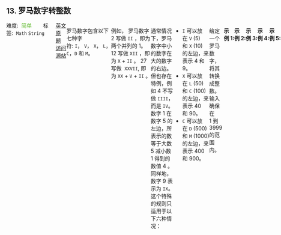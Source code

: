 <div style="font-size: 20px; margin-bottom: 15px; font-weight: bold;">13. 罗马数字转整数</div>
<div style="display: flex; font-size: 14px; justify-content: space-between;"><div><span style="margin-right: 30px;">难度:&nbsp;&nbsp;<label style="color: rgb(90, 183, 38);">简单</label></span><span style="margin-right: 30px;">标签:&nbsp;&nbsp;<code>Math</code>&nbsp;<code>String</code></span></div><div><span style="margin-right: 15px;"><a href="https://leetcode.com/problems/roman-to-integer/">英文原题</a></span><span><a href="https://leetcode-cn.com/problems/roman-to-integer/">访问源站</a></span></div>
<hr style="height: 1px; margin: 1em 0px;" />
<p>罗马数字包含以下七种字符: <code>I</code>， <code>V</code>， <code>X</code>， <code>L</code>，<code>C</code>，<code>D</code> 和 <code>M</code>。</p>

<pre>
<strong>字符</strong>          <strong>数值</strong>
I             1
V             5
X             10
L             50
C             100
D             500
M             1000</pre>

<p>例如， 罗马数字 2 写做 <code>II</code> ，即为两个并列的 1。12 写做 <code>XII</code> ，即为 <code>X</code> + <code>II</code> 。 27 写做  <code>XXVII</code>, 即为 <code>XX</code> + <code>V</code> + <code>II</code> 。</p>

<p>通常情况下，罗马数字中小的数字在大的数字的右边。但也存在特例，例如 4 不写做 <code>IIII</code>，而是 <code>IV</code>。数字 1 在数字 5 的左边，所表示的数等于大数 5 减小数 1 得到的数值 4 。同样地，数字 9 表示为 <code>IX</code>。这个特殊的规则只适用于以下六种情况：</p>

<ul>
	<li><code>I</code> 可以放在 <code>V</code> (5) 和 <code>X</code> (10) 的左边，来表示 4 和 9。</li>
	<li><code>X</code> 可以放在 <code>L</code> (50) 和 <code>C</code> (100) 的左边，来表示 40 和 90。 </li>
	<li><code>C</code> 可以放在 <code>D</code> (500) 和 <code>M</code> (1000) 的左边，来表示 400 和 900。</li>
</ul>

<p>给定一个罗马数字，将其转换成整数。输入确保在 1 到 3999 的范围内。</p>

<p> </p>

<p><strong>示例 1:</strong></p>

<pre>
<strong>输入:</strong> "III"
<strong>输出:</strong> 3</pre>

<p><strong>示例 2:</strong></p>

<pre>
<strong>输入:</strong> "IV"
<strong>输出:</strong> 4</pre>

<p><strong>示例 3:</strong></p>

<pre>
<strong>输入:</strong> "IX"
<strong>输出:</strong> 9</pre>

<p><strong>示例 4:</strong></p>

<pre>
<strong>输入:</strong> "LVIII"
<strong>输出:</strong> 58
<strong>解释:</strong> L = 50, V= 5, III = 3.
</pre>

<p><strong>示例 5:</strong></p>

<pre>
<strong>输入:</strong> "MCMXCIV"
<strong>输出:</strong> 1994
<strong>解释:</strong> M = 1000, CM = 900, XC = 90, IV = 4.</pre>

<p> </p>

<p><strong>提示：</strong></p>

<ul>
	<li><code>1 <= s.length <= 15</code></li>
	<li><code>s</code> 仅含字符 <code>('I', 'V', 'X', 'L', 'C', 'D', 'M')</code></li>
	<li>题目数据保证 <code>s</code> 是一个有效的罗马数字，且表示整数在范围 <code>[1, 3999]</code> 内</li>
	<li>题目所给测试用例皆符合罗马数字书写规则，不会出现跨位等情况。</li>
	<li>IL 和 IM 这样的例子并不符合题目要求，49 应该写作 XLIX，999 应该写作 CMXCIX 。</li>
	<li>关于罗马数字的详尽书写规则，可以参考 <a href="https://b2b.partcommunity.com/community/knowledge/zh_CN/detail/10753/%E7%BD%97%E9%A9%AC%E6%95%B0%E5%AD%97#knowledge_article">罗马数字 - Mathematics </a>。</li>
</ul>

<hr style="height: 1px; margin: 1em 0px;" />
<strong>第2次解答</strong>
```javascript
let HashMap = {
  I: 1,
  V: 5,
  X: 10,
  L: 50,
  C: 100,
  D: 500,
  M: 1000,
};
/**
 * @param {string} s
 * @return {number}
 */
var romanToInt = function (s) {
  // 自左向右遍历 s，如果当前位置的值 大于等于 后一个位置的值，则 count 加上当前位置的值，否则 count 减去当前位置的值
  let count = 0;
  for (let i = 0; i < s.length - 1; i++) {
    // 存放当前位置和下一个位置的值
    let cur = HashMap[s[i]],
      next = HashMap[s[i + 1]];
    // 如果当前位置的值 >= 下一个位置的值，count 就加上当前位置的值
    if (cur >= next) {
      count += cur;
      // 否则就减掉
    } else count -= cur;
  }
  // 因为上面的循环只比较到s.length - 2 的位置，因此最后一个元素需要追加到 count 上
  count += HashMap[s[s.length - 1]];
  // 返回结果集
  return count;
};
```
<hr style="height: 1px; margin: 1em 0px;" />
<strong>第1次解答</strong>
```javascript
/**
 * @param {string} s
 * @return {number}
 * @description 规则为：如果前一个罗马符号对应的数字 A 比后一个罗马符号对应的数字 B 小，则将数值加上 A，否则减去 B。
 */
var romanToInt = function (s) {
  // 映射罗马数字和标准数值
  const romanMap = {
    I: 1,
    V: 5,
    X: 10,
    L: 50,
    C: 100,
    D: 500,
    M: 1000,
  };

  // 用于存储最终保存的数值
  let nums = 0;

  for (let i = 0; i < s.length - 1; i++) {
    if (romanMap[s[i]] >= romanMap[s[i + 1]]) {
      // 当前的罗马符号对应的数字比后一个大，则加上当前的符号对应的数字
      nums += romanMap[s[i]];
    } else {
      // 否则就减去当前的符号对应的数字
      nums -= romanMap[s[i]];
    }
  }
  // 由于 for 循环只比较了前 n-1 个，最后一个始终是加的
  nums += romanMap[s[s.length - 1]];

  return nums;
};
```